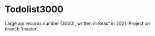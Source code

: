 # Todolist3000
Large api records number (3000), written in React in 2021. Project on branch 'master'.
